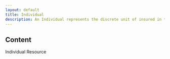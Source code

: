 ```yaml
---
layout: default
title: Individual
description: An Individual represents the discrete unit of insured in the HBX.  Individuals enroll, determine eligibility, and select plans outside of the Employer/Employee relationship.  The Individual marketplace is distinct from the SHOP/Business marketplace.
---
```


## Content ##
Individual Resource